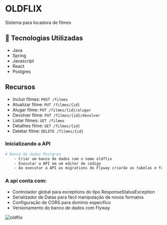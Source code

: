 # OLDFLIX

Sistema para locadora de filmes

## 🚀 Tecnologias Utilizadas

- Java
- Spring
- Javascript
- React
- Postgres

## Recursos

- Incluir filmes: `POST /filmes`
- Atualizar filme: `PUT /filmes/{id}`
- Alugar filme: `PUT /filmes/{id}/alugar`
- Devolver filme: `PUT /filmes/{id}/devolver`
- Listar filmes: `GET /filmes`
- Detalhes filme: `GET /filmes/{id}`
- Deletar filme: `DELETE /filmes/{id}`

### Inicializando a API

```bash
# Banco de dados Postgres
    - Criar um banco de dados com o nome oldflix
    - Executar a API em um editor de código 
    - Ao executar a API as migrations do Flyway criarão as tabelas e farão os inserts iniciais
```

### A api conta com:
- Controlador global para exceptions do tipo ResponseStatusException
- Serializador de Datas para fácil manipulação de novos formatos
- Configuração de CORS para dominio especifico
- Versionamento do banco de dados com Flyway


![oldflix](https://github.com/Ismael-r-pithan/TCC-Rental-Stores/assets/77652899/1fe8e28e-c5b5-4b63-b009-d74455f2bb31)


